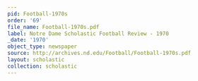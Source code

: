 ```yaml
---
pid: Football-1970s
order: '69'
file_name: Football-1970s.pdf
label: Notre Dame Scholastic Football Review - 1970
_date: '1970'
object_type: newspaper
source: http://archives.nd.edu/Football/Football-1970s.pdf
layout: scholastic
collection: scholastic
---
```

